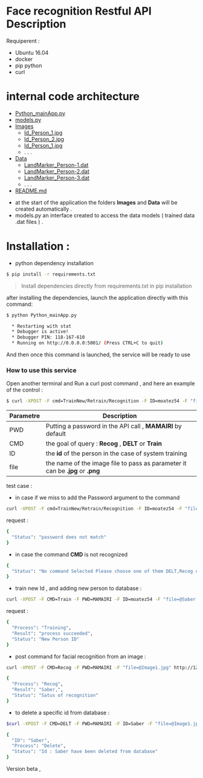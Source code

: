 

# Face recognition Restful API Description

Requiperent : 
  - Ubuntu 16.04
  - docker 
  - pip python
  - curl
# internal code architecture

 * [Python_mainApp.py](./tree-md)
 * [models.py](./dir2)
 * [Images](./dir1)
   * [Id_Person_1.jpg](./dir1/file11.ext)
   * [Id_Person_2.jpg](./dir1/file12.ext)
   * [Id_Person_1.jpg](./dir1/file11.ext)
   *  . . .
 * [Data](./file_in_root.ext)
   * [LandMarker_Person-1.dat](./dir1/file11.ext)
   * [LandMarker_Person-2.dat](./dir1/file11.ext)
   * [LandMarker_Person-3.dat](./dir1/file11.ext)
   * . . .
 * [README.md](./README.md)

- at the start of the application the folders **Images** and **Data** will be created automatically .
- models.py an interface created to access the data models ( trained data .dat files ) .

# Installation :

  - python dependency installation 
```sh
$ pip install -r requirements.txt
```
> Install dependencies directly from requirements.txt
> in pip installation

after installing the dependencies, launch the application directly with this command:

```sh
$ python Python_mainApp.py

  * Restarting with stat
  * Debugger is active!
  * Debugger PIN: 118-167-610
  * Running on http://0.0.0.0:5001/ (Press CTRL+C to quit)
```
And then once this command is launched, the service will be ready to use

### How to use this service

Open another terminal and Run a curl post command , and here an example of the control :

```sh
$ curl -XPOST -F cmd=TrainNew/Retrain/Recognition -F ID=moatez54 -F "file=@image.jpg" http://127.0.0.1:5001
```

| Parametre | Description |
| ------ | ------ |
| PWD | Putting a password in the API call , **MAMAIRI** by default |
| CMD | the goal of query : **Recog** , **DELT** or **Train**  |
| ID | the **id** of the person in the case of system training  |
| file | the name of the image file to pass as parameter it can be **.jpg** or **.png**  |

test case :

- in case if we miss to add the Password argument to the command 
```sh
curl -XPOST -F cmd=TrainNew/Retrain/Recognition -F ID=moatez54 -F "file=@Saber.jpg" http://127.0.0.1:5001
```
request :
```sh
{
  "Status": "password does not match"
}
```

- in case the command **CMD** is not recognized
```sh
{
  "Status": "No command Selected Please choose one of them DELT,Recog or Train "
}
```

- train new Id , and adding new person to database :
```sh
curl -XPOST -F CMD=Train -F PWD=MAMAIRI -F ID=moatez54 -F "file=@Saber.jpg" http://127.0.0.1:5001
```
request :
```sh
{
  "Process": "Training",
  "Result": "process succeeded",
  "Status": "New Person ID"
}
```
- post command for facial recognition from an image :
```sh
curl -XPOST -F CMD=Recog -F PWD=MAMAIRI -F "file=@Image1.jpg" http://127.0.0.1:5001
```
```sh
{
  "Process": "Recog",
  "Result": "Saber,",
  "Status": "Satus of recognition"
}
```

- to delete a specific id from database :
```sh
$curl -XPOST -F CMD=DELT -F PWD=MAMAIRI -F ID=Saber -F "file=@Image1.jpg" http://127.0.0.1:5001
```
```sh
{
  "ID": "Saber",
  "Process": "Delete",
  "Status": "Id : Saber have been deleted from database"
}
```




Version beta ,


